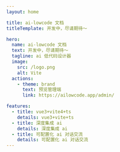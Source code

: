 ```yaml
---
layout: home

title: ai-lowcode 文档
titleTemplate: 开发中，尽请期待～

hero:
  name: ai-lowcode 文档
  text: 开发中，尽请期待～
  tagline: ai 低代码设计器
  image:
    src: /logo.png
    alt: Vite
  actions:
    - theme: brand
      text: 预览管理端
      link: https://ailowcode.app/admin/

features:
  - title: vue3+vite4+ts
    details: vue3+vite+ts
  - title: 深度集成 ai
    details: 深度集成 ai
  - title: 可配置化 ai 对话交流
    details: 可配置化 ai 对话交流
---
```

